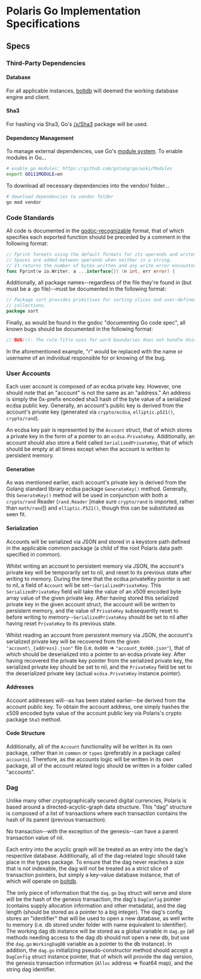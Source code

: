 # Polaris Go Implementation Specifications

## Specs

### Third-Party Dependencies

#### Database

For all applicable instances, [boltdb](https://github.com/boltdb/bolt) will deemed the working database engine and client.

#### Sha3

For hashing via Sha3, Go's [/x/Sha3]("golang.org/x/crypto/sha3") package will be used.

#### Dependency Management

To manage external dependencies, use Go's [module system](https://github.com/golang/go/wiki/Modules). To enable modules in Go...

```zsh
# enable go modules: https://github.com/golang/go/wiki/Modules
export GO111MODULE=on
```

To download all necessary dependencies into the vendor/ folder...

```zsh
# download dependencies to vendor folder
go mod vendor
```

### Code Standards

All code is documented in the [godoc-recognizable](https://blog.golang.org/godoc-documenting-go-code) format, that of which specifies each exported function should be preceded by a comment in the following format:

```Go
// Fprint formats using the default formats for its operands and writes to w.
// Spaces are added between operands when neither is a string.
// It returns the number of bytes written and any write error encountered.
func Fprint(w io.Writer, a ...interface{}) (n int, err error) {
```

Additionally, all package names--regardless of the file they're found in (but must be a .go file)--must be documented in the following format:

```Go
// Package sort provides primitives for sorting slices and user-defined
// collections.
package sort
```

Finally, as would be found in the godoc "documenting Go code spec", all known bugs should be documented in the following format:

```Go
// BUG(r): The rule Title uses for word boundaries does not handle Unicode punctuation properly.
```

In the aforementioned example, "r" would be replaced with the name or username of an individual responsible for or knowing of the bug.

### User Accounts

Each user account is composed of an ecdsa private key. However, one should note that an "account" is not the same as an "address." An address is simply the 0x-prefix encoded sha3 hash of the byte value of a serialized ecdsa public key. Generally, an account's public key is derived from the account's private key (generated via `crypto/ecdsa`, `elliptic.p521()`, `crypto/rand`).

An ecdsa key pair is represented by the `Account` struct, that of which stores a private key in the form of a pointer to an `ecdsa.PrivateKey`. Additionally, an account should also store a field called `SerializedPrivateKey`, that of which should be empty at all times except when the account is written to persistent memory.

#### Generation

As was mentioned earlier, each account's private key is derived from the Golang standard library ecdsa package `GenerateKey()` method. Generally, this `GenerateKey()` method will be used in conjunction with both a `crypto/rand` Reader (`rand.Reader` [make sure `crypto/rand` is imported, rather than `math/rand`]) and `elliptic.P521()`, though this can be substituted as seen fit.

#### Serialization

Accounts will be serialized via JSON and stored in a keystore path defined in the applicable common package (a child of the root Polaris data path specified in common).

Whilst writing an account to persistent memory via JSON, the account's private key will be temporarily set to nil, and reset to its previous state after writing to memory. During the time that the ecdsa.privateKey pointer is set to nil, a field of `Account` will be set--`SerializedPrivateKey`. This `SerializedPrivateKey` field will take the value of an x509 encoded byte array value of the given private key. After having stored this serialized private key in the given account struct, the account will be written to persistent memory, and the value of `PrivateKey` subsequently reset to before writing to memory--`SerializedPrivateKey` should be set to nil after having reset `PrivateKey` to its previous state.

Whilst reading an account from persistent memory via JSON, the account's serialized private key will be recovered from the given `"account\_{address}.json"` file (i.e. `0x000` => `"account_0x000.json"`), that of which should be deserialized into a pointer to an ecdsa private key. After having recovered the private key pointer from the serialized private key, the serialized private key should be set to nil, and the `PrivateKey` field be set to the deserialized private key (actual `ecdsa.PrivateKey` instance pointer).

#### Addresses

Account addresses will--as has been stated earlier--be derived from the account public key. To obtain the account address, one simply hashes the x509 encoded byte value of the account public key via Polaris's crypto package `Sha3` method.

#### Code Structure

Additionally, all of the `Account` functionality will be written in its own package, rather than in `common` or `types` (preferably in a package called `accounts`). Therefore, as the accounts logic will be written in its own package, all of the account related logic should be written in a folder called "accounts".

### Dag

Unlike many other cryptographically secured digital currencies, Polaris is based around a directed-acyclic-graph data structure. This "dag" structure is composed of a list of transactions where each transaction contains the hash of its parent (previous transaction).

No transaction--with the exception of the genesis--can have a parent transaction value of nil.

Each entry into the acyclic graph will be treated as an entry into the dag's respective database. Additionally, all of the dag-related logic should take place in the types package. To ensure that the dag never reaches a size that is not indexable, the dag will not be treated as a strict slice of transaction pointers, but simply a key-value database instance, that of which will operate on [boltdb](https://github.com/boltdb/bolt).

The only piece of information that the `dag.go` `Dag` struct will serve and store will be the hash of the genesis transaction, the dag's `DagConfig` pointer (contains supply allocation information and other metadata), and the dag length (should be stored as a pointer to a big integer). The dag's config stores an "identifier" that will be used to open a new database, as well write to memory (i.e. db stored under folder with name equivalent to identifier). The working dag db instance will be stored as a global variable in `dag.go` (all methods needing access to the dag db should not open a new db, but use the `dag.go` `WorkingDagDB` variable as a pointer to the db instance). In addition, the `dag.go` initializing pseudo-constructor method should accept a `DagConfig` struct instance pointer, that of which will provide the dag version, the genesis transaction information (`Alloc` address => float64 map), and the string dag identifier.
